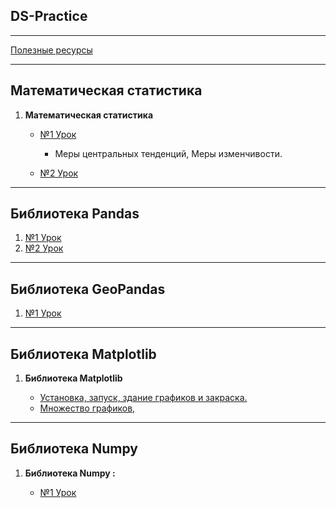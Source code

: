 DS-Practice
---
---
    
[Полезные ресурсы](source/links.md)

---

Математическая статистика
---

1. **Математическая статистика**

    - [№1 Урок ](matstat/Lesson_1.md)
      - Меры центральных тенденций, Меры изменчивости.
      
    - [№2 Урок ](matstat/Lesson_2.md)

---
Библиотека Pandas
---

1. [№1 Урок ](pandas/Lesson_1.md)
2. [№2 Урок ](pandas/Lesson_2.md)

---
Библиотека GeoPandas
---

1. [№1 Урок ](geopandas/Lesson_1.md)


---
Библиотека Matplotlib
---

1. **Библиотека Matplotlib**       
     
     - [Установка, запуск, здание графиков и закраска. ](matplotlib/Lesson_1.md)
     - [Множество графиков, ](matplotlib/Lesson_2.md)

---
Библиотека Numpy
---

1. **Библиотека Numpy :**

    - [№1 Урок ](numpy/Lesson_1.md)
